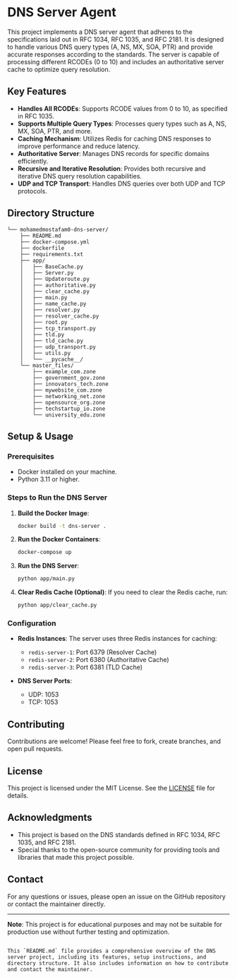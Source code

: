 # DNS Server Agent

This project implements a DNS server agent that adheres to the specifications laid out in RFC 1034, RFC 1035, and RFC 2181. It is designed to handle various DNS query types (A, NS, MX, SOA, PTR) and provide accurate responses according to the standards. The server is capable of processing different RCODEs (0 to 10) and includes an authoritative server cache to optimize query resolution.

## Key Features
- **Handles All RCODEs**: Supports RCODE values from 0 to 10, as specified in RFC 1035.
- **Supports Multiple Query Types**: Processes query types such as A, NS, MX, SOA, PTR, and more.
- **Caching Mechanism**: Utilizes Redis for caching DNS responses to improve performance and reduce latency.
- **Authoritative Server**: Manages DNS records for specific domains efficiently.
- **Recursive and Iterative Resolution**: Provides both recursive and iterative DNS query resolution capabilities.
- **UDP and TCP Transport**: Handles DNS queries over both UDP and TCP protocols.

## Directory Structure
```
└── mohamedmostafam0-dns-server/
    ├── README.md
    ├── docker-compose.yml
    ├── dockerfile
    ├── requirements.txt
    ├── app/
    │   ├── BaseCache.py
    │   ├── Server.py
    │   ├── Updateroute.py
    │   ├── authoritative.py
    │   ├── clear_cache.py
    │   ├── main.py
    │   ├── name_cache.py
    │   ├── resolver.py
    │   ├── resolver_cache.py
    │   ├── root.py
    │   ├── tcp_transport.py
    │   ├── tld.py
    │   ├── tld_cache.py
    │   ├── udp_transport.py
    │   ├── utils.py
    │   └── __pycache__/
    └── master_files/
        ├── example_com.zone
        ├── government_gov.zone
        ├── innovators_tech.zone
        ├── mywebsite_com.zone
        ├── networking_net.zone
        ├── opensource_org.zone
        ├── techstartup_io.zone
        └── university_edu.zone
```

## Setup & Usage

### Prerequisites
- Docker installed on your machine.
- Python 3.11 or higher.

### Steps to Run the DNS Server
1. **Build the Docker Image**:
   ```bash
   docker build -t dns-server .
   ```

2. **Run the Docker Containers**:
   ```bash
   docker-compose up
   ```

3. **Run the DNS Server**:
   ```bash
   python app/main.py
   ```

4. **Clear Redis Cache (Optional)**:
   If you need to clear the Redis cache, run:
   ```bash
   python app/clear_cache.py
   ```

### Configuration
- **Redis Instances**: The server uses three Redis instances for caching:
  - `redis-server-1`: Port 6379 (Resolver Cache)
  - `redis-server-2`: Port 6380 (Authoritative Cache)
  - `redis-server-3`: Port 6381 (TLD Cache)

- **DNS Server Ports**:
  - UDP: 1053
  - TCP: 1053

## Contributing
Contributions are welcome! Please feel free to fork, create branches, and open pull requests.

## License
This project is licensed under the MIT License. See the [LICENSE](LICENSE) file for details.

## Acknowledgments
- This project is based on the DNS standards defined in RFC 1034, RFC 1035, and RFC 2181.
- Special thanks to the open-source community for providing tools and libraries that made this project possible.

## Contact
For any questions or issues, please open an issue on the GitHub repository or contact the maintainer directly.

---

**Note**: This project is for educational purposes and may not be suitable for production use without further testing and optimization.
```

This `README.md` file provides a comprehensive overview of the DNS server project, including its features, setup instructions, and directory structure. It also includes information on how to contribute and contact the maintainer.

